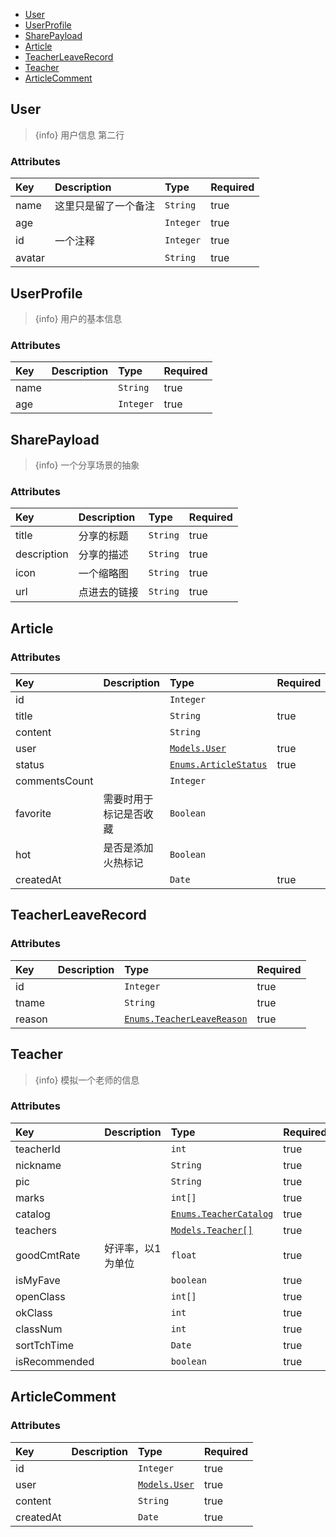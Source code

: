   - [User](#User)
  - [UserProfile](#UserProfile)
  - [SharePayload](#SharePayload)
  - [Article](#Article)
  - [TeacherLeaveRecord](#TeacherLeaveRecord)
  - [Teacher](#Teacher)
  - [ArticleComment](#ArticleComment)

<a name="User"></a>
## User

> {info} 用户信息
第二行

### Attributes
|Key|Description|Type|Required|
|:-|:-|:-|:-|
|name |这里只是留了一个备注|`String`|true|
|age | |`Integer`|true|
|id |一个注释|`Integer`|true|
|avatar | |`String`|true|

<a name="UserProfile"></a>
## UserProfile

> {info} 用户的基本信息

### Attributes
|Key|Description|Type|Required|
|:-|:-|:-|:-|
|name | |`String`|true|
|age | |`Integer`|true|

<a name="SharePayload"></a>
## SharePayload

> {info} 一个分享场景的抽象

### Attributes
|Key|Description|Type|Required|
|:-|:-|:-|:-|
|title |分享的标题|`String`|true|
|description |分享的描述|`String`|true|
|icon |一个缩略图|`String`|true|
|url |点进去的链接|`String`|true|

<a name="Article"></a>
## Article
### Attributes
|Key|Description|Type|Required|
|:-|:-|:-|:-|
|id | |`Integer`| |
|title | |`String`|true|
|content | |`String`| |
|user | |[`Models.User`](/docs/{{version}}/generated/models#User)|true|
|status | |[`Enums.ArticleStatus`](/docs/{{version}}/generated/enums#ArticleStatus)|true|
|commentsCount | |`Integer`| |
|favorite |需要时用于标记是否收藏|`Boolean`| |
|hot |是否是添加火热标记|`Boolean`| |
|createdAt | |`Date`|true|

<a name="TeacherLeaveRecord"></a>
## TeacherLeaveRecord
### Attributes
|Key|Description|Type|Required|
|:-|:-|:-|:-|
|id | |`Integer`|true|
|tname | |`String`|true|
|reason | |[`Enums.TeacherLeaveReason`](/docs/{{version}}/generated/enums#TeacherLeaveReason)|true|

<a name="Teacher"></a>
## Teacher

> {info} 模拟一个老师的信息

### Attributes
|Key|Description|Type|Required|
|:-|:-|:-|:-|
|teacherId | |`int`|true|
|nickname | |`String`|true|
|pic | |`String`|true|
|marks | |`int[]`|true|
|catalog | |[`Enums.TeacherCatalog`](/docs/{{version}}/generated/enums#TeacherCatalog)|true|
|teachers | |[`Models.Teacher[]`](/docs/{{version}}/generated/models#Teacher)|true|
|goodCmtRate |好评率，以1为单位|`float`|true|
|isMyFave | |`boolean`|true|
|openClass | |`int[]`|true|
|okClass | |`int`|true|
|classNum | |`int`|true|
|sortTchTime | |`Date`|true|
|isRecommended | |`boolean`|true|

<a name="ArticleComment"></a>
## ArticleComment
### Attributes
|Key|Description|Type|Required|
|:-|:-|:-|:-|
|id | |`Integer`|true|
|user | |[`Models.User`](/docs/{{version}}/generated/models#User)|true|
|content | |`String`|true|
|createdAt | |`Date`|true|

